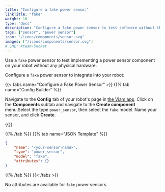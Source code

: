 ```yaml
---
title: "Configure a fake power sensor"
linkTitle: "fake"
weight: 10
type: "docs"
description: "Configure a fake power sensor to test software without the physical hardware."
tags: ["sensor", "power sensor"]
icon: "/icons/components/sensor.svg"
images: ["/icons/components/sensor.svg"]
# SME: #team-bucket
---
```


Use a `fake` power sensor to test implementing a power sensor component on your robot without any physical hardware.

Configure a `fake` power sensor to integrate into your robot:

{{< tabs name="Configure a Fake Power Sensor" >}}
{{% tab name="Config Builder" %}}

Navigate to the **Config** tab of your robot's page in [the Viam app](https://app.viam.com).
Click on the **Components** subtab and navigate to the **Create component** menu.Select the type `power_sensor`, then select the `fake` model. 
Name your sensor, and click **Create**.

{{<imgproc src="/components/power-sensor/fake-config-builder.png" resize="750x" declaredimensions=true alt="Fake power sensor configuration builder">}}

{{% /tab %}}
{{% tab name="JSON Template" %}}

```json {class="line-numbers linkable-line-numbers"}
{
    "name": "<your-sensor-name>",
    "type": "power_sensor",
    "model": "fake",
    "attributes": {}
}
```

{{% /tab %}}
{{< /tabs >}}

No attributes are available for `fake` power sensors.
